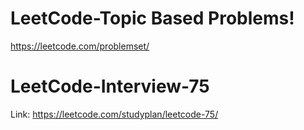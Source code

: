 # LeetCode-Topic Based Problems!
https://leetcode.com/problemset/
# LeetCode-Interview-75
Link: https://leetcode.com/studyplan/leetcode-75/
